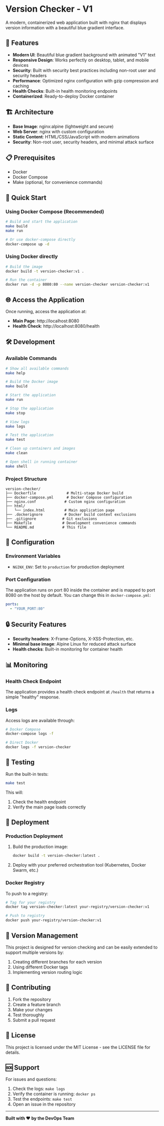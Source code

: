 # Version Checker - V1

A modern, containerized web application built with nginx that displays version information with a beautiful blue gradient interface.

## 🚀 Features

- **Modern UI**: Beautiful blue gradient background with animated "V1" text
- **Responsive Design**: Works perfectly on desktop, tablet, and mobile devices
- **Security**: Built with security best practices including non-root user and security headers
- **Performance**: Optimized nginx configuration with gzip compression and caching
- **Health Checks**: Built-in health monitoring endpoints
- **Containerized**: Ready-to-deploy Docker container

## 🏗️ Architecture

- **Base Image**: nginx:alpine (lightweight and secure)
- **Web Server**: nginx with custom configuration
- **Static Content**: HTML/CSS/JavaScript with modern animations
- **Security**: Non-root user, security headers, and minimal attack surface

## 📋 Prerequisites

- Docker
- Docker Compose
- Make (optional, for convenience commands)

## 🚀 Quick Start

### Using Docker Compose (Recommended)

```bash
# Build and start the application
make build
make run

# Or use docker-compose directly
docker-compose up -d
```

### Using Docker directly

```bash
# Build the image
docker build -t version-checker:v1 .

# Run the container
docker run -d -p 8080:80 --name version-checker version-checker:v1
```

## 🌐 Access the Application

Once running, access the application at:
- **Main Page**: http://localhost:8080
- **Health Check**: http://localhost:8080/health

## 🛠️ Development

### Available Commands

```bash
# Show all available commands
make help

# Build the Docker image
make build

# Start the application
make run

# Stop the application
make stop

# View logs
make logs

# Test the application
make test

# Clean up containers and images
make clean

# Open shell in running container
make shell
```

### Project Structure

```
version-checker/
├── Dockerfile              # Multi-stage Docker build
├── docker-compose.yml      # Docker Compose configuration
├── nginx.conf             # Custom nginx configuration
├── html/
│   └── index.html         # Main application page
├── .dockerignore          # Docker build context exclusions
├── .gitignore            # Git exclusions
├── Makefile              # Development convenience commands
└── README.md             # This file
```

## 🔧 Configuration

### Environment Variables

- `NGINX_ENV`: Set to `production` for production deployment

### Port Configuration

The application runs on port 80 inside the container and is mapped to port 8080 on the host by default. You can change this in `docker-compose.yml`:

```yaml
ports:
  - "YOUR_PORT:80"
```

## 🔒 Security Features

- **Security headers**: X-Frame-Options, X-XSS-Protection, etc.
- **Minimal base image**: Alpine Linux for reduced attack surface
- **Health checks**: Built-in monitoring for container health

## 📊 Monitoring

### Health Check Endpoint

The application provides a health check endpoint at `/health` that returns a simple "healthy" response.

### Logs

Access logs are available through:
```bash
# Docker Compose
docker-compose logs -f

# Direct Docker
docker logs -f version-checker
```

## 🧪 Testing

Run the built-in tests:
```bash
make test
```

This will:
1. Check the health endpoint
2. Verify the main page loads correctly

## 🚀 Deployment

### Production Deployment

1. Build the production image:
   ```bash
   docker build -t version-checker:latest .
   ```

2. Deploy with your preferred orchestration tool (Kubernetes, Docker Swarm, etc.)

### Docker Registry

To push to a registry:
```bash
# Tag for your registry
docker tag version-checker:latest your-registry/version-checker:v1

# Push to registry
docker push your-registry/version-checker:v1
```

## 🔄 Version Management

This project is designed for version checking and can be easily extended to support multiple versions by:
1. Creating different branches for each version
2. Using different Docker tags
3. Implementing version routing logic

## 🤝 Contributing

1. Fork the repository
2. Create a feature branch
3. Make your changes
4. Test thoroughly
5. Submit a pull request

## 📄 License

This project is licensed under the MIT License - see the LICENSE file for details.

## 🆘 Support

For issues and questions:
1. Check the logs: `make logs`
2. Verify the container is running: `docker ps`
3. Test the endpoints: `make test`
4. Open an issue in the repository

---

**Built with ❤️ by the DevOps Team**
